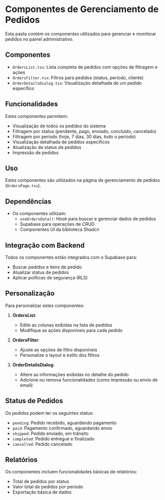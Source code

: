
# Componentes de Gerenciamento de Pedidos

Esta pasta contém os componentes utilizados para gerenciar e monitorar pedidos no painel administrativo.

## Componentes

- `OrdersList.tsx`: Lista completa de pedidos com opções de filtragem e ações
- `OrdersFilter.tsx`: Filtros para pedidos (status, período, cliente)
- `OrderDetailsDialog.tsx`: Visualização detalhada de um pedido específico

## Funcionalidades

Estes componentes permitem:
- Visualização de todos os pedidos do sistema
- Filtragem por status (pendente, pago, enviado, concluído, cancelado)
- Filtragem por período (hoje, 7 dias, 30 dias, todo o período)
- Visualização detalhada de pedidos específicos
- Atualização de status de pedidos
- Impressão de pedidos

## Uso

Estes componentes são utilizados na página de gerenciamento de pedidos (`OrdersPage.tsx`).

## Dependências

- Os componentes utilizam:
  - `useOrdersData()`: Hook para buscar e gerenciar dados de pedidos
  - Supabase para operações de CRUD
  - Componentes UI da biblioteca Shadcn

## Integração com Backend

Todos os componentes estão integrados com o Supabase para:
- Buscar pedidos e itens de pedido
- Atualizar status de pedidos
- Aplicar políticas de segurança (RLS)

## Personalização

Para personalizar estes componentes:

1. **OrdersList**: 
   - Edite as colunas exibidas na lista de pedidos
   - Modifique as ações disponíveis para cada pedido

2. **OrdersFilter**: 
   - Ajuste as opções de filtro disponíveis
   - Personalize o layout e estilo dos filtros

3. **OrderDetailsDialog**: 
   - Altere as informações exibidas no detalhe do pedido
   - Adicione ou remova funcionalidades (como impressão ou envio de email)

## Status de Pedidos

Os pedidos podem ter os seguintes status:
- `pending`: Pedido recebido, aguardando pagamento
- `paid`: Pagamento confirmado, aguardando envio
- `shipped`: Pedido enviado, em trânsito
- `completed`: Pedido entregue e finalizado
- `cancelled`: Pedido cancelado

## Relatórios

Os componentes incluem funcionalidades básicas de relatórios:
- Total de pedidos por status
- Valor total de pedidos por período
- Exportação básica de dados
